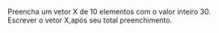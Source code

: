 Preencha um vetor X de 10 elementos com o valor inteiro 30.</br>
Escrever o vetor X,após seu total preenchimento.</br>
